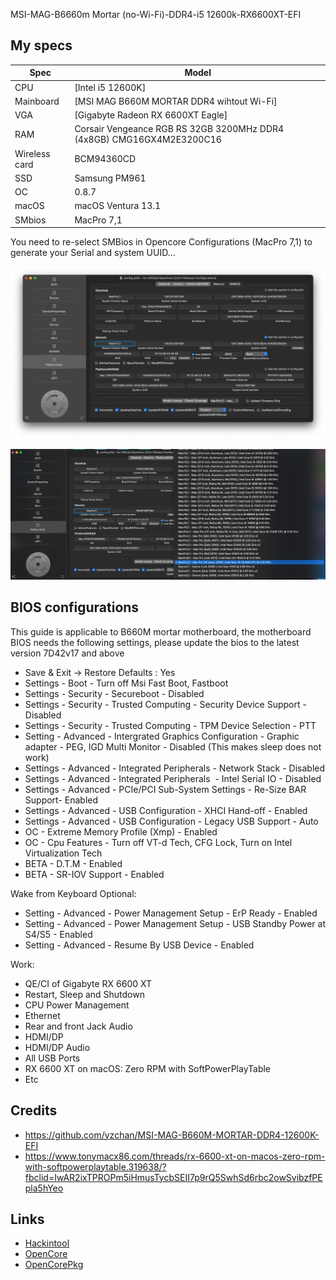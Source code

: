 MSI-MAG-B6660m Mortar (no-Wi-Fi)-DDR4-i5 12600k-RX6600XT-EFI

## My specs

| Spec | Model |
| --- | --- |
| CPU | [Intel i5 12600K] |
| Mainboard | [MSI MAG B660M MORTAR DDR4 wihtout Wi-Fi] |
| VGA | [Gigabyte Radeon RX 6600XT Eagle] |
| RAM | Corsair Vengeance RGB RS 32GB 3200MHz DDR4 (4x8GB) CMG16GX4M2E3200C16 |
| Wireless card | BCM94360CD |
| SSD | Samsung PM961 |
| OC | 0.8.7 |
| macOS | macOS Ventura 13.1 |
| SMbios | MacPro 7,1 |

You need to re-select SMBios in Opencore Configurations (MacPro 7,1) to generate your Serial and system UUID...

![Screenshot 2022-12-14 at 3.26.47 PM.png](https://github.com/haianhlc99/-MSI-MAG-B6660m-Mortar-no-Wi-Fi--DDR4-i5-12600k-RX6600XT-EFI/blob/2950a6733ad3fa7fec5b2f2978845ed0eac9615c/Screenshot%202022-12-14%20at%203.26.47%20PM.png)

![Screenshot 2022-12-14 at 3.26.56 PM.png](https://github.com/haianhlc99/-MSI-MAG-B6660m-Mortar-no-Wi-Fi--DDR4-i5-12600k-RX6600XT-EFI/blob/76c58bbba33c4062f739e4a541d2ae8c1e727636/Screenshot%202022-12-14%20at%203.26.56%20PM.png)

## BIOS configurations

This guide is applicable to B660M mortar motherboard, the motherboard BIOS needs the following settings, please update the bios to the latest version 7D42v17 and above

- Save & Exit → Restore Defaults : Yes
- Settings - Boot - Turn off Msi Fast Boot, Fastboot
- Settings - Security - Secureboot - Disabled
- Settings - Security - Trusted Computing - Security Device Support - Disabled
- Settings - Security - Trusted Computing - TPM Device Selection - PTT
- Setting - Advanced - Intergrated Graphics Configuration - Graphic adapter - PEG, IGD Multi Monitor - Disabled (This makes sleep does not work)
- Settings - Advanced - Integrated Peripherals - Network Stack - Disabled
- Settings - Advanced - Integrated Peripherals  - Intel Serial IO - Disabled
- Settings - Advanced - PCIe/PCI Sub-System Settings - Re-Size BAR Support- Enabled
- Settings - Advanced - USB Configuration - XHCI Hand-off - Enabled
- Settings - Advanced - USB Configuration - Legacy USB Support - Auto
- OC - Extreme Memory Profile (Xmp) - Enabled
- OC - Cpu Features - Turn off VT-d Tech, CFG Lock, Turn on Intel Virtualization Tech
- BETA - D.T.M - Enabled
- BETA - SR-IOV Support - Enabled

Wake from Keyboard Optional:
- Setting - Advanced - Power Management Setup - ErP Ready - Enabled
- Setting - Advanced - Power Management Setup - USB Standby Power at S4/S5 - Enabled
- Setting - Advanced - Resume By USB Device - Enabled

Work:
- QE/CI of Gigabyte RX 6600 XT
- Restart, Sleep and Shutdown
- CPU Power Management
- Ethernet
- Rear and front Jack Audio
- HDMI/DP
- HDMI/DP Audio
- All USB Ports
- RX 6600 XT on macOS: Zero RPM with SoftPowerPlayTable 
- Etc

## Credits

- https://github.com/yzchan/MSI-MAG-B660M-MORTAR-DDR4-12600K-EFI
- https://www.tonymacx86.com/threads/rx-6600-xt-on-macos-zero-rpm-with-softpowerplaytable.319638/?fbclid=IwAR2ixTPROPm5iHmusTycbSEII7p9rQ5SwhSd6rbc2owSvibzfPEpla5hYeo

## Links

- [Hackintool](https://github.com/headkaze/Hackintool)
- [OpenCore](https://dortania.github.io/OpenCore-Install-Guide/prerequisites.html)
- [OpenCorePkg](https://github.com/acidanthera/OpenCorePkg)
